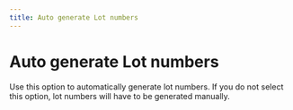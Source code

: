 ```yaml
---
title: Auto generate Lot numbers
---
```


# Auto generate Lot numbers


Use this option to automatically generate lot numbers. If you do not select this option, lot numbers will have to be generated manually.

